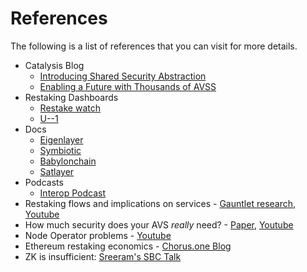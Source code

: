 # References

The following is a list of references that you can visit for more details.

- Catalysis Blog
  - [Introducing Shared Security Abstraction](https://catalysis.medium.com/shared-security-abstraction-5910fbd5b79c)
  - [Enabling a Future with Thousands of AVSS](https://catalysis.medium.com/why-catalysis-enabling-a-future-with-thousands-of-avss-9197bedcf283)
- Restaking Dashboards
  - [Restake watch](https://restake.watch/)
  - [U--1](https://u--1.com/)
- Docs
  - [Eigenlayer](https://docs.eigenlayer.xyz/)
  - [Symbiotic](https://docs.symbiotic.fi/)
  - [Babylonchain](https://docs.babylonchain.io/docs/introduction/overview)
  - [Satlayer](https://docs.satlayer.xyz/)
- Podcasts
  - [Interop Podcast](https://x.com/seb3point0/status/1874866432615616828)
- Restaking flows and implications on services - [Gauntlet research](https://www.gauntlet.xyz/resources/restaking-flows-and-implications-on-services), [Youtube](https://youtu.be/vuZ1vfDgIbo?si=ZJIqbnvnmQujKva5)
- How much security does your AVS _really_ need? - [Paper](https://arxiv.org/abs/2408.00928), [Youtube](https://youtu.be/Cd89kupFgig?si=hUJwf84447OAl4Cg)
- Node Operator problems - [Youtube](https://youtu.be/pmozNGACsGc?si=4-1UNgvlBTswqaM8&t=805)
- Ethereum restaking economics - [Chorus.one Blog](https://chorus.one/articles/the-state-of-ethereum-restaking-economics-challenges-and-future-directions)
- ZK is insufficient: [Sreeram's SBC Talk](https://www.youtube.com/watch?v=YSuG2kXjLNA)
